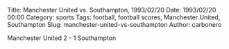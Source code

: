 Title: Manchester United vs. Southampton, 1993/02/20
Date: 1993/02/20 00:00
Category: sports
Tags: football, football scores, Manchester United, Southampton
Slug: manchester-united-vs-southampton
Author: carbonero


Manchester United 2 - 1 Southampton
